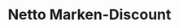 ---
title: "Netto Marken-Discount"
url: /fredersdorf-vogelsdorf/netto-marken-discount/
shop: Supermarkt
---